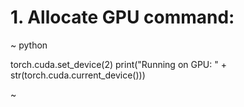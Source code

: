 # 1. Allocate GPU command:

~ python

torch.cuda.set_device(2) 
print("Running on GPU: " + str(torch.cuda.current_device()))

~
